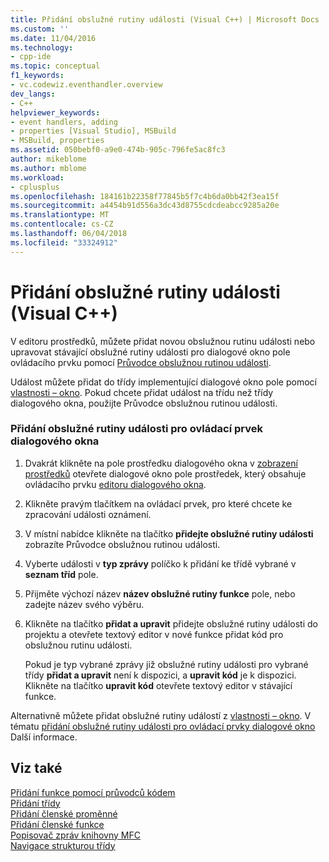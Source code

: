 ```yaml
---
title: Přidání obslužné rutiny události (Visual C++) | Microsoft Docs
ms.custom: ''
ms.date: 11/04/2016
ms.technology:
- cpp-ide
ms.topic: conceptual
f1_keywords:
- vc.codewiz.eventhandler.overview
dev_langs:
- C++
helpviewer_keywords:
- event handlers, adding
- properties [Visual Studio], MSBuild
- MSBuild, properties
ms.assetid: 050bebf0-a9e0-474b-905c-796fe5ac8fc3
author: mikeblome
ms.author: mblome
ms.workload:
- cplusplus
ms.openlocfilehash: 184161b22358f77845b5f7c4b6da0bb42f3ea15f
ms.sourcegitcommit: a4454b91d556a3dc43d8755cdcdeabcc9285a20e
ms.translationtype: MT
ms.contentlocale: cs-CZ
ms.lasthandoff: 06/04/2018
ms.locfileid: "33324912"
---
```

# <a name="adding-an-event-handler-visual-c"></a>Přidání obslužné rutiny události (Visual C++)
V editoru prostředků, můžete přidat novou obslužnou rutinu události nebo upravovat stávající obslužné rutiny události pro dialogové okno pole ovládacího prvku pomocí [Průvodce obslužnou rutinou události](../ide/event-handler-wizard.md).  
  
 Událost můžete přidat do třídy implementující dialogové okno pole pomocí [vlastnosti – okno](/visualstudio/ide/reference/properties-window). Pokud chcete přidat událost na třídu než třídy dialogového okna, použijte Průvodce obslužnou rutinou události.  
  
### <a name="to-add-an-event-handler-to-a-dialog-box-control"></a>Přidání obslužné rutiny události pro ovládací prvek dialogového okna  
  
1.  Dvakrát klikněte na pole prostředku dialogového okna v [zobrazení prostředků](../windows/resource-view-window.md) otevřete dialogové okno pole prostředek, který obsahuje ovládacího prvku [editoru dialogového okna](../windows/dialog-editor.md).  
  
2.  Klikněte pravým tlačítkem na ovládací prvek, pro které chcete ke zpracování události oznámení.  
  
3.  V místní nabídce klikněte na tlačítko **přidejte obslužné rutiny události** zobrazíte Průvodce obslužnou rutinou události.  
  
4.  Vyberte události v **typ zprávy** políčko k přidání ke třídě vybrané v **seznam tříd** pole.  
  
5.  Přijměte výchozí název **název obslužné rutiny funkce** pole, nebo zadejte název svého výběru.  
  
6.  Klikněte na tlačítko **přidat a upravit** přidejte obslužné rutiny události do projektu a otevřete textový editor v nové funkce přidat kód pro obslužnou rutinu události.  
  
     Pokud je typ vybrané zprávy již obslužné rutiny události pro vybrané třídy **přidat a upravit** není k dispozici, a **upravit kód** je k dispozici. Klikněte na tlačítko **upravit kód** otevřete textový editor v stávající funkce.  
  
 Alternativně můžete přidat obslužné rutiny událostí z [vlastnosti – okno](/visualstudio/ide/reference/properties-window). V tématu [přidání obslužné rutiny události pro ovládací prvky dialogové okno](../windows/adding-event-handlers-for-dialog-box-controls.md) Další informace.  
  
## <a name="see-also"></a>Viz také  
 [Přidání funkce pomocí průvodců kódem](../ide/adding-functionality-with-code-wizards-cpp.md)   
 [Přidání třídy](../ide/adding-a-class-visual-cpp.md)   
 [Přidání členské proměnné](../ide/adding-a-member-variable-visual-cpp.md)   
 [Přidání členské funkce](../ide/adding-a-member-function-visual-cpp.md)   
 [Popisovač zpráv knihovny MFC](../mfc/reference/adding-an-mfc-message-handler.md)   
 [Navigace strukturou třídy](../ide/navigating-the-class-structure-visual-cpp.md)
